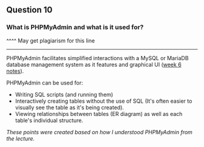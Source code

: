## Question 10

### What is PHPMyAdmin and what is it used for?

^^^^ May get plagiarism for this line

---

PHPMyAdmin facilitates simplified interactions with a MySQL or MariaDB database management system as it features and graphical UI ([week 6 notes](https://github.com/senecawebprogramming/web306-day6-databases-sql-web306/blob/master/web306-day6-databases-sql-handout.pdf)).

PHPMyAdmin can be used for:

  - Writing SQL scripts (and running them)
  - Interactively creating tables without the use of SQL (It's often easier to visually see the table as it's being created).
  - Viewing relationships between tables (ER diagram) as well as each table's individual structure.

*These points were created based on how I understood PHPMyAdmin from the lecture.*